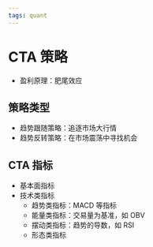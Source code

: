 ```yaml
---
tags: quant
---
```

# CTA 策略

- 盈利原理：肥尾效应

## 策略类型

- 趋势跟随策略：追逐市场大行情
- 趋势反转策略：在市场震荡中寻找机会

## CTA 指标

- 基本面指标
- 技术类指标
  - 趋势类指标：MACD 等指标
  - 能量类指标：交易量为基准，如 OBV
  - 摆动类指标：趋势的导数，如 RSI
  - 形态类指标
